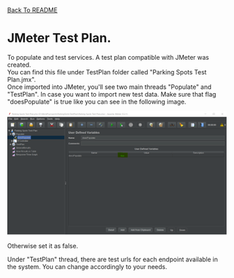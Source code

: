 [Back To README](../README.md#Testing)


# JMeter Test Plan.

To populate and test services. A test plan compatible with JMeter was created.   
You can find this file under TestPlan folder called "Parking Spots Test Plan.jmx".  
Once imported into JMeter, you'll see two main threads "Populate" and "TestPlan".
In case you want to import new test data. Make sure that flag "doesPopulate" is true
like you can see in the following image.  

![Jmeter](screen1.png)

Otherwise set it as false. 

Under "TestPlan" thread, there are test urls for each endpoint available in the system. 
You can change accordingly to your needs. 